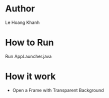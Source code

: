 # Author

Le Hoang Khanh

# How to Run

Run AppLauncher.java

# How it work

- Open a Frame with Transparent Background